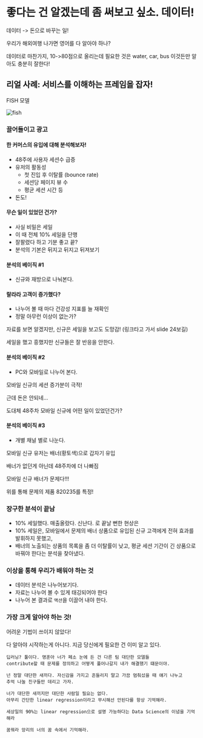 # 좋다는 건 알겠는데 좀 써보고 싶소. 데이터!

데이터 -> 돈으로 바꾸는 일!

우리가 해외여행 나가면 영어를 다 알아야 하나?

데이터로 마찬가지, 10->80점으로 올리는데 필요한 것은 water, car, bus 이것든만 알아도 충분히 잘한다!

## 리얼 사례: 서비스를 이해하는 프레임을 잡자!
FISH 모델

![fish](https://i.imgur.com/Cqoezsh.png)

### 끌어들이고 광고

#### 한 커머스의 유입에 대해 분석해보자!
- 48주에 사용자 세션수 급증
- 유저의 활동성
    - 첫 진입 후 이탈률 (bounce rate)
    - 세션당 페이지 뷰 수
    - 평균 세션 시간 등
- 돈도!

#### 무슨 일이 있었던 건가?
- 사실 비밀은 세일
- 이 때 전체 10% 세일을 단행
- 잘팔렸다 하고 기분 좋고 끝?
- 분석의 기본은 뒤지고 뒤지고 뒤져보기

#### 분석의 베이직 #1
- 신규와 재방으로 나눠본다.

#### 랄라라 고객이 증가했다?
- 나누어 볼 때 마다 건강성 지표를 늘 재확인
- 정말 아무런 이상이 없는가?

자료를 보면 알겠지만, 신규은 세일을 보고도 도망감! (링크타고 가서 slide 24보길)

세일을 했고 흥했지만 신규들은 잘 반응을 안한다.

#### 분석의 베이직 #2
- PC와 모바일로 나누어 본다.

모바일 신규의 세션 증가분이 극적!

근데 돈은 안되네...

도대체 48주차 모바일 신규에 어떤 일이 있었던건가?

#### 분석의 베이직 #3
- 개별 채널 별로 나눈다.

모바일 신규 유저는 배너(황토색)으로 갑자기 유입

배너가 없던게 아닌데 48주차에 더 나빠짐

모바일 신규 배너가 문제다!!!

위를 통해 문제의 제품 820235를 특정!

### 장구한 분석이 끝남
- 10% 세일했다. 매출올랐다. 신난다. 로 끝날 뻔한 현상은
- 10% 세일은, 모바일에서 문제의 배너 상품으로 유입된 신규 고객에게 전혀 효과를 발휘하지 못했고,
- 배너의 노출되는 상품의 목록을 좀 더 이탈률이 낮고, 평균 세션 기간이 긴 상품으로 바꿔야 한다는 분석을 찾아냈다.

### 이상을 통해 우리가 배워야 하는 것
- 데이터 분석은 나누어보기다.
- 자료는 나누어 볼 수 있게 태깅되어야 한다
- 나누어 본 결과로 `액션`을 이끌어 내야 한다.

### 가장 크게 알아야 하는 것!
어려운 기법이 쓰이지 않았다!

다 알아야 시작하는게 아니다. 지금 당신에게 필요한 건 이미 알고 있다.

```
딥러닝? 툴이다. 명훈아 너가 페소 눈에 든 건 다른 팀 대단한 모델들 
contribute할 때 문제를 정의하고 어떻게 풀어나갈지 내가 해결했기 떄문이야.

넌 정말 대단한 새끼다. 자신감을 가지고 흔들리지 말고 가끔 멈춰섰을 때 얘기 나누고
추억 나눌 친구들만 데리고 가자.

너가 대단한 새끼지만 대단한 사람일 필요는 없다.
아무리 간단한 linear regression이라고 무시해선 안된다를 항상 기억해라.

세상일의 90%는 linear regression으로 설명 가능하다는 Data Science의 이념을 기억해라

꿈꿔라 앙리의 너의 꿈 속에서 기억해라.

```